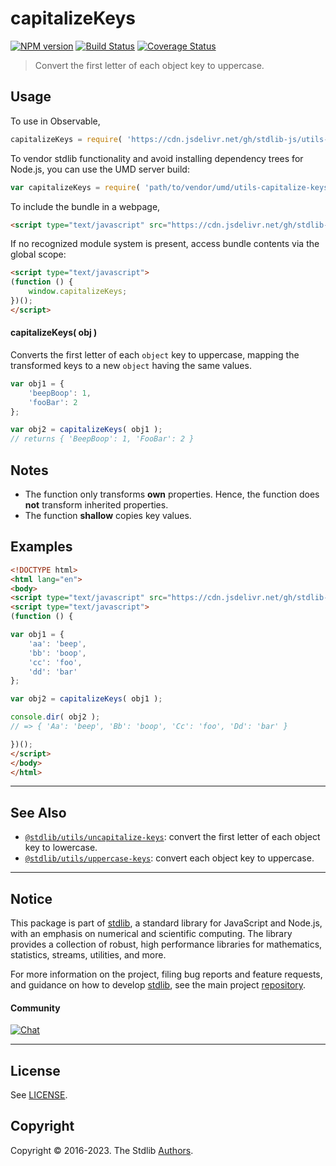 <!--

@license Apache-2.0

Copyright (c) 2018 The Stdlib Authors.

Licensed under the Apache License, Version 2.0 (the "License");
you may not use this file except in compliance with the License.
You may obtain a copy of the License at

   http://www.apache.org/licenses/LICENSE-2.0

Unless required by applicable law or agreed to in writing, software
distributed under the License is distributed on an "AS IS" BASIS,
WITHOUT WARRANTIES OR CONDITIONS OF ANY KIND, either express or implied.
See the License for the specific language governing permissions and
limitations under the License.

-->

# capitalizeKeys

[![NPM version][npm-image]][npm-url] [![Build Status][test-image]][test-url] [![Coverage Status][coverage-image]][coverage-url] <!-- [![dependencies][dependencies-image]][dependencies-url] -->

> Convert the first letter of each object key to uppercase.

<!-- Section to include introductory text. Make sure to keep an empty line after the intro `section` element and another before the `/section` close. -->

<section class="intro">

</section>

<!-- /.intro -->

<!-- Package usage documentation. -->



<section class="usage">

## Usage

To use in Observable,

```javascript
capitalizeKeys = require( 'https://cdn.jsdelivr.net/gh/stdlib-js/utils-capitalize-keys@umd/browser.js' )
```

To vendor stdlib functionality and avoid installing dependency trees for Node.js, you can use the UMD server build:

```javascript
var capitalizeKeys = require( 'path/to/vendor/umd/utils-capitalize-keys/index.js' )
```

To include the bundle in a webpage,

```html
<script type="text/javascript" src="https://cdn.jsdelivr.net/gh/stdlib-js/utils-capitalize-keys@umd/browser.js"></script>
```

If no recognized module system is present, access bundle contents via the global scope:

```html
<script type="text/javascript">
(function () {
    window.capitalizeKeys;
})();
</script>
```

#### capitalizeKeys( obj )

Converts the first letter of each `object` key to uppercase, mapping the transformed keys to a new `object` having the same values.

```javascript
var obj1 = {
    'beepBoop': 1,
    'fooBar': 2
};

var obj2 = capitalizeKeys( obj1 );
// returns { 'BeepBoop': 1, 'FooBar': 2 }
```

</section>

<!-- /.usage -->

<!-- Package usage notes. Make sure to keep an empty line after the `section` element and another before the `/section` close. -->

<section class="notes">

## Notes

-   The function only transforms **own** properties. Hence, the function does **not** transform inherited properties.
-   The function **shallow** copies key values.

</section>

<!-- /.notes -->

<!-- Package usage examples. -->

<section class="examples">

## Examples

<!-- eslint no-undef: "error" -->

```html
<!DOCTYPE html>
<html lang="en">
<body>
<script type="text/javascript" src="https://cdn.jsdelivr.net/gh/stdlib-js/utils-capitalize-keys@umd/browser.js"></script>
<script type="text/javascript">
(function () {

var obj1 = {
    'aa': 'beep',
    'bb': 'boop',
    'cc': 'foo',
    'dd': 'bar'
};

var obj2 = capitalizeKeys( obj1 );

console.dir( obj2 );
// => { 'Aa': 'beep', 'Bb': 'boop', 'Cc': 'foo', 'Dd': 'bar' }

})();
</script>
</body>
</html>
```

</section>

<!-- /.examples -->

<!-- Section to include cited references. If references are included, add a horizontal rule *before* the section. Make sure to keep an empty line after the `section` element and another before the `/section` close. -->

<section class="references">

</section>

<!-- /.references -->

<!-- Section for related `stdlib` packages. Do not manually edit this section, as it is automatically populated. -->

<section class="related">

* * *

## See Also

-   <span class="package-name">[`@stdlib/utils/uncapitalize-keys`][@stdlib/utils/uncapitalize-keys]</span><span class="delimiter">: </span><span class="description">convert the first letter of each object key to lowercase.</span>
-   <span class="package-name">[`@stdlib/utils/uppercase-keys`][@stdlib/utils/uppercase-keys]</span><span class="delimiter">: </span><span class="description">convert each object key to uppercase.</span>

</section>

<!-- /.related -->

<!-- Section for all links. Make sure to keep an empty line after the `section` element and another before the `/section` close. -->


<section class="main-repo" >

* * *

## Notice

This package is part of [stdlib][stdlib], a standard library for JavaScript and Node.js, with an emphasis on numerical and scientific computing. The library provides a collection of robust, high performance libraries for mathematics, statistics, streams, utilities, and more.

For more information on the project, filing bug reports and feature requests, and guidance on how to develop [stdlib][stdlib], see the main project [repository][stdlib].

#### Community

[![Chat][chat-image]][chat-url]

---

## License

See [LICENSE][stdlib-license].


## Copyright

Copyright &copy; 2016-2023. The Stdlib [Authors][stdlib-authors].

</section>

<!-- /.stdlib -->

<!-- Section for all links. Make sure to keep an empty line after the `section` element and another before the `/section` close. -->

<section class="links">

[npm-image]: http://img.shields.io/npm/v/@stdlib/utils-capitalize-keys.svg
[npm-url]: https://npmjs.org/package/@stdlib/utils-capitalize-keys

[test-image]: https://github.com/stdlib-js/utils-capitalize-keys/actions/workflows/test.yml/badge.svg?branch=main
[test-url]: https://github.com/stdlib-js/utils-capitalize-keys/actions/workflows/test.yml?query=branch:main

[coverage-image]: https://img.shields.io/codecov/c/github/stdlib-js/utils-capitalize-keys/main.svg
[coverage-url]: https://codecov.io/github/stdlib-js/utils-capitalize-keys?branch=main

<!--

[dependencies-image]: https://img.shields.io/david/stdlib-js/utils-capitalize-keys.svg
[dependencies-url]: https://david-dm.org/stdlib-js/utils-capitalize-keys/main

-->

[chat-image]: https://img.shields.io/gitter/room/stdlib-js/stdlib.svg
[chat-url]: https://gitter.im/stdlib-js/stdlib/

[stdlib]: https://github.com/stdlib-js/stdlib

[stdlib-authors]: https://github.com/stdlib-js/stdlib/graphs/contributors

[umd]: https://github.com/umdjs/umd
[es-module]: https://developer.mozilla.org/en-US/docs/Web/JavaScript/Guide/Modules

[deno-url]: https://github.com/stdlib-js/utils-capitalize-keys/tree/deno
[umd-url]: https://github.com/stdlib-js/utils-capitalize-keys/tree/umd
[esm-url]: https://github.com/stdlib-js/utils-capitalize-keys/tree/esm
[branches-url]: https://github.com/stdlib-js/utils-capitalize-keys/blob/main/branches.md

[stdlib-license]: https://raw.githubusercontent.com/stdlib-js/utils-capitalize-keys/main/LICENSE

<!-- <related-links> -->

[@stdlib/utils/uncapitalize-keys]: https://github.com/stdlib-js/utils-uncapitalize-keys/tree/umd

[@stdlib/utils/uppercase-keys]: https://github.com/stdlib-js/utils-uppercase-keys/tree/umd

<!-- </related-links> -->

</section>

<!-- /.links -->
